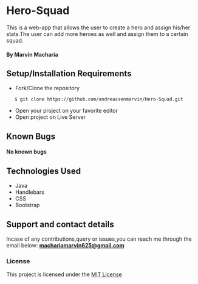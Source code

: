 # Hero-Squad
This is a web-app that allows the user to create a hero and assign his/her stats.The user can add more heroes as well and assign them to a certain squad.

#### By **Marvin Macharia**
## Setup/Installation Requirements
* Fork/Clone the repository
```
   $ git clone https://github.com/andreassenmarvin/Hero-Squad.git
```
* Open your project on your favorite editor
* Open project on Live Server

## Known Bugs
#### No known bugs
## Technologies Used
* Java
* Handlebars
* CSS
* Bootstrap
## Support and contact details
Incase of any contributions,query or issues,you can reach me through the email below:
**machariamarvin625@gmail.com**
### License 
This project is licensed under the [MIT License](https://github.com/andreassenmarvin/Hero-Squad/blob/master/LICENSE)
